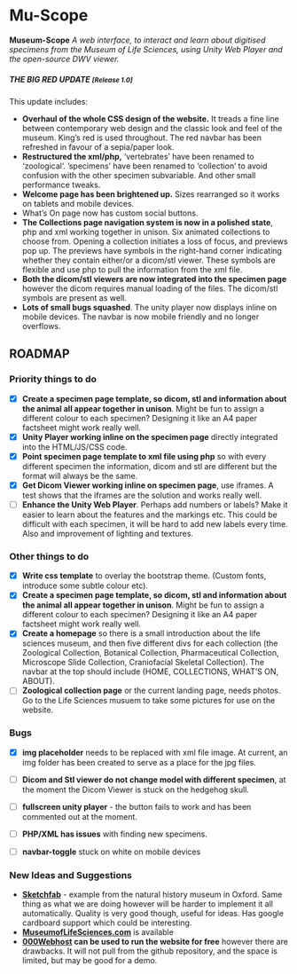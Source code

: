 # Mu-Scope
**Museum-Scope** <em>A web interface, to interact and learn about digitised specimens from the Museum of Life Sciences, using Unity Web Player and the open-source DWV viewer.</em>


##### THE **BIG RED** UPDATE <small>[Release 1.0]</small>
This update includes:

- **Overhaul of the whole CSS design of the website.** It treads a fine line between contemporary web design and the classic look and feel of the museum. King’s red is used throughout. The red navbar has been refreshed in favour of a sepia/paper look.
- **Restructured the xml/php,** ‘vertebrates’ have been renamed to ‘zoological’. ’specimens’ have been renamed to ‘collection’ to avoid confusion with the other specimen subvariable. And other small performance tweaks.
- **Welcome page has been brightened up.** Sizes rearranged so it works on tablets and mobile devices. 
- What’s On page now has custom social buttons.
- **The Collections page navigation system is now in a polished state**, php and xml working together in unison. Six animated collections to choose from. Opening a collection initiates a loss of focus, and previews pop up. The previews have symbols in the right-hand corner indicating whether they contain either/or a dicom/stl viewer. These symbols are flexible and use php to pull the information from the xml file.
- **Both the dicom/stl viewers are now integrated into the specimen page** however the dicom requires manual loading of the files. The dicom/stl symbols are present as well.
- **Lots of small bugs squashed**. The unity player now displays inline on mobile devices. The navbar is now mobile friendly and no longer overflows.



## ROADMAP 

### Priority things to do

- [x] **Create a specimen page template, so dicom, stl and information about the animal all appear together in unison**. Might be fun to assign a different colour to each specimen? Designing it like an A4 paper factsheet might work really well.
- [x] **Unity Player working inline on the specimen page** directly integrated into the HTML/JS/CSS code.
- [x] **Point specimen page template to xml file using php** so with every different specimen the information, dicom and stl are different but the format will always be the same.
- [x] **Get Dicom Viewer working inline on specimen page**, use iframes. A test shows that the iframes are the solution and works really well.
- [ ] **Enhance the Unity Web Player**. Perhaps add numbers or labels? Make it easier to learn about the features and the markings etc. This could be difficult with each specimen, it will be hard to add new labels every time. Also and improvement of lighting and textures.

### Other things to do

- [x] **Write css template** to overlay the bootstrap theme. (Custom fonts, introduce some subtle colour etc).
- [x] **Create a specimen page template, so dicom, stl and information about the animal all appear together in unison**. Might be fun to assign a different colour to each specimen? Designing it like an A4 paper factsheet might work really well.
- [x] **Create a homepage** so there is a small introduction about the life sciences museum, and then five different divs for each collection (the Zoological Collection, Botanical Collection, Pharmaceutical Collection, Microscope Slide Collection, Craniofacial Skeletal Collection). The navbar at the top should include (HOME, COLLECTIONS, WHAT’S ON, ABOUT).
- [ ] **Zoological collection page** or the current landing page, needs photos. Go to the Life Sciences musuem to take some pictures for use on the website.

### Bugs

- [x] **img placeholder** needs to be replaced with xml file image. At current, an img folder has been created to serve as a place for the jpg files. 
- [ ] **Dicom and Stl viewer do not change model with different specimen**, at the moment the Dicom Viewer is stuck on the hedgehog skull.
- [ ] **fullscreen unity player** - the button fails to work and has been commented out at the moment.
- [ ] **PHP/XML has issues** with finding new specimens.
- [ ] **navbar-toggle** stuck on white on mobile devices


### New Ideas and Suggestions

- **[Sketchfab](https://sketchfab.com/models/209bffe6866042379a704ce46bb6e632)** - example from the natural history museum in Oxford. Same thing as what we are doing however will be harder to implement it all automatically. Quality is very good though, useful for ideas. Has google cardboard support which could be interesting.
- **[MuseumofLifeSciences.com](MuseumofLifeSciences.com)** is available
- **[000Webhost](000Webhost.com) can be used to run the website for free** however there are drawbacks. It will not pull from the github repository, and the space is limited, but may be good for a demo.
